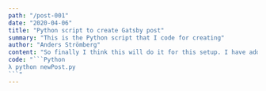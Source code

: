 ```yaml
---
path: "/post-001"
date: "2020-04-06"
title: "Python script to create Gatsby post"
summary: "This is the Python script that I code for creating"
author: "Anders Strömberg"
content: "So finally I think this will do it for this setup. I have added a python script to make it easier to add new posts. I have the script in the project folder and can run it with a simple command:"
code: "```Python
λ python newPost.py
```"
---
```

